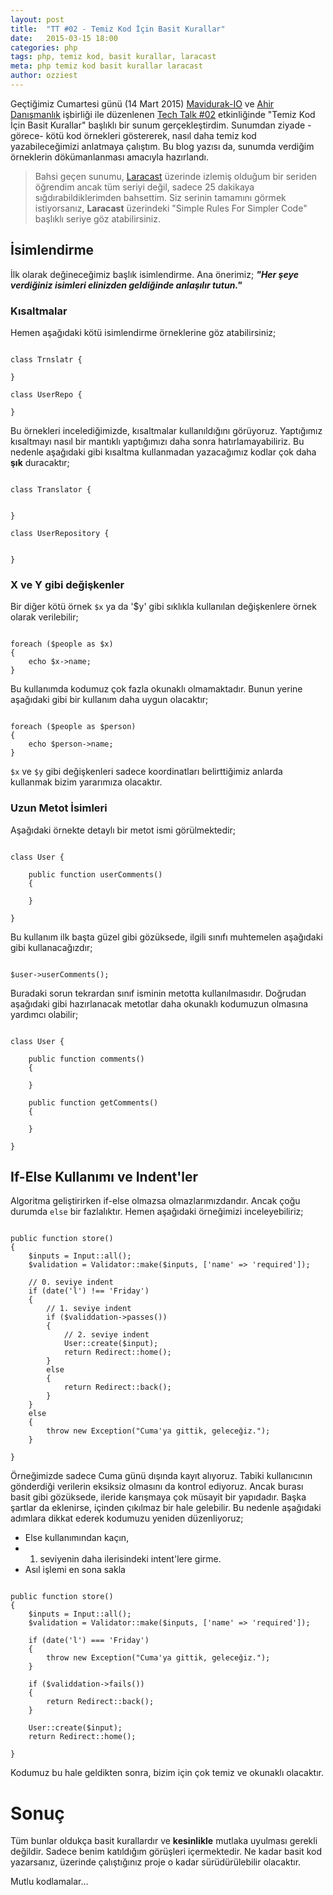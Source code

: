 ```yaml
---
layout: post
title:  "TT #02 - Temiz Kod İçin Basit Kurallar"
date:   2015-03-15 18:00
categories: php
tags: php, temiz kod, basit kurallar, laracast
meta: php temiz kod basit kurallar laracast
author: ozziest
---
```


Geçtiğimiz Cumartesi günü (14 Mart 2015) [Mavidurak-IO](http://mavidurak.github.io) ve [Ahir Danışmanlık](http://ahir.com.tr) işbirliği ile düzenlenen [Tech Talk #02]() etkinliğinde "Temiz Kod İçin Basit Kurallar" başlıklı bir sunum gerçekleştirdim. Sunumdan ziyade -görece- kötü kod örnekleri göstererek, nasıl daha temiz kod yazabileceğimizi anlatmaya çalıştım. Bu blog yazısı da, sunumda verdiğim örneklerin dökümanlanması amacıyla hazırlandı. 

> Bahsi geçen sunumu, [Laracast](http://laracast.com) üzerinde izlemiş olduğum bir seriden öğrendim ancak tüm seriyi değil, sadece 25 dakikaya sığdırabildiklerimden bahsettim.  Siz serinin tamamını görmek istiyorsanız, **Laracast** üzerindeki "Simple Rules For Simpler Code" başlıklı seriye göz atabilirsiniz. 

## İsimlendirme 

İlk olarak değineceğimiz başlık isimlendirme. Ana önerimiz; ***"Her şeye verdiğiniz isimleri elinizden geldiğinde anlaşılır tutun."***


### Kısaltmalar 

Hemen aşağıdaki kötü isimlendirme örneklerine göz atabilirsiniz;

<pre><code class="language-php">
class Trnslatr {
    
}

class UserRepo {

}
</code></pre>

Bu örnekleri incelediğimizde, kısaltmalar kullanıldığını görüyoruz. Yaptığımız kısaltmayı nasıl bir mantıklı yaptığımızı daha sonra hatırlamayabiliriz. Bu nedenle aşağıdaki gibi kısaltma kullanmadan yazacağımız kodlar çok daha **şık** duracaktır;

<pre><code class="language-php">
class Translator {
    

}

class UserRepository {
    

}
</code></pre>

### X ve Y gibi değişkenler

Bir diğer kötü örnek `$x` ya da '$y' gibi sıklıkla kullanılan değişkenlere örnek olarak verilebilir;

<pre><code class="language-php">
foreach ($people as $x) 
{
    echo $x->name;
}
</code></pre>


Bu kullanımda kodumuz çok fazla okunaklı olmamaktadır. Bunun yerine aşağıdaki gibi bir kullanım daha uygun olacaktır;

<pre><code class="language-php">
foreach ($people as $person) 
{
    echo $person->name;
}
</code></pre>

`$x` ve `$y` gibi değişkenleri sadece koordinatları belirttiğimiz anlarda kullanmak bizim yararımıza olacaktır.

### Uzun Metot İsimleri

Aşağıdaki örnekte detaylı bir metot ismi görülmektedir;

<pre><code class="language-php">
class User {

    public function userComments()
    {

    }

}
</code></pre>

Bu kullanım ilk başta güzel gibi gözüksede, ilgili sınıfı muhtemelen aşağıdaki gibi kullanacağızdır; 

<pre><code class="language-php">
$user->userComments();
</code></pre>


Buradaki sorun tekrardan sınıf isminin metotta kullanılmasıdır. Doğrudan aşağıdaki gibi hazırlanacak metotlar daha okunaklı kodumuzun olmasına yardımcı olabilir;

<pre><code class="language-php">
class User {

    public function comments()
    {

    }

    public function getComments()
    {

    }

}
</code></pre>


## If-Else Kullanımı ve Indent'ler

Algoritma geliştirirken if-else olmazsa olmazlarımızdandır. Ancak çoğu durumda `else` bir fazlalıktır. Hemen aşağıdaki örneğimizi inceleyebiliriz;

<pre><code class="language-php">
public function store()
{
    $inputs = Input::all();
    $validation = Validator::make($inputs, ['name' => 'required']);

    // 0. seviye indent
    if (date('l') !== 'Friday')
    {
        // 1. seviye indent
        if ($validdation->passes())
        {
            // 2. seviye indent
            User::create($input);
            return Redirect::home();
        }
        else
        {
            return Redirect::back();
        }
    }
    else
    {
        throw new Exception("Cuma'ya gittik, geleceğiz.");
    }

}
</code></pre>

Örneğimizde sadece Cuma günü dışında kayıt alıyoruz. Tabiki kullanıcının gönderdiği verilerin eksiksiz olmasını da kontrol ediyoruz. Ancak burası basit gibi gözüksede, ileride karışmaya çok müsayit bir yapıdadır. Başka şartlar da eklenirse, içinden çıkılmaz bir hale gelebilir. Bu nedenle aşağıdaki adımlara dikkat ederek kodumuzu yeniden düzenliyoruz;

* Else kullanımından kaçın,
* 1. seviyenin daha ilerisindeki intent'lere girme.
* Asıl işlemi en sona sakla


<pre><code class="language-php">
public function store()
{
    $inputs = Input::all();
    $validation = Validator::make($inputs, ['name' => 'required']);

    if (date('l') === 'Friday')
    {
        throw new Exception("Cuma'ya gittik, geleceğiz.");
    }

    if ($validdation->fails())
    {
        return Redirect::back();
    }

    User::create($input);
    return Redirect::home();

}
</code></pre>

Kodumuz bu hale geldikten sonra, bizim için çok temiz ve okunaklı olacaktır. 

# Sonuç

Tüm bunlar oldukça basit kurallardır ve **kesinlikle** mutlaka uyulması gerekli değildir. Sadece benim katıldığım görüşleri içermektedir. Ne kadar basit kod yazarsanız, üzerinde çalıştığınız proje o kadar sürüdürülebilir olacaktır. 

Mutlu kodlamalar...







